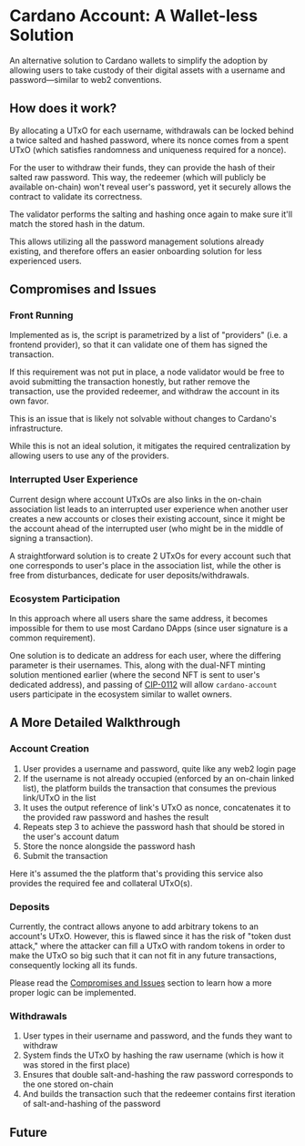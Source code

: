 # Cardano Account: A Wallet-less Solution

An alternative solution to Cardano wallets to simplify the adoption by allowing
users to take custody of their digital assets with a username and
password—similar to web2 conventions.

## How does it work?

By allocating a UTxO for each username, withdrawals can be locked behind a
twice salted and hashed password, where its nonce comes from a spent UTxO (which
satisfies randomness and uniqueness required for a nonce).

For the user to withdraw their funds, they can provide the hash of their salted
raw password. This way, the redeemer (which will publicly be available on-chain)
won't reveal user's password, yet it securely allows the contract to validate
its correctness.

The validator performs the salting and hashing once again to make sure it'll
match the stored hash in the datum.

This allows utilizing all the password management solutions already existing,
and therefore offers an easier onboarding solution for less experienced users.

## Compromises and Issues

### Front Running

Implemented as is, the script is parametrized by a list of "providers" (i.e. a
frontend provider), so that it can validate one of them has signed the
transaction.

If this requirement was not put in place, a node validator would be free to
avoid submitting the transaction honestly, but rather remove the transaction,
use the provided redeemer, and withdraw the account in its own favor.

This is an issue that is likely not solvable without changes to Cardano's
infrastructure.

While this is not an ideal solution, it mitigates the required centralization by
allowing users to use any of the providers.

### Interrupted User Experience

Current design where account UTxOs are also links in the on-chain association
list leads to an interrupted user experience when another user creates a new
accounts or closes their existing account, since it might be the account ahead
of the interrupted user (who might be in the middle of signing a transaction).

A straightforward solution is to create 2 UTxOs for every account such that one
corresponds to user's place in the association list, while the other is free
from disturbances, dedicate for user deposits/withdrawals.

### Ecosystem Participation

In this approach where all users share the same address, it becomes impossible
for them to use most Cardano DApps (since user signature is a common
requirement).

One solution is to dedicate an address for each user, where the differing
parameter is their usernames. This, along with the dual-NFT minting solution
mentioned earlier (where the second NFT is sent to user's dedicated address),
and passing of [CIP-0112]() will allow `cardano-account` users participate in
the ecosystem similar to wallet owners.

## A More Detailed Walkthrough

### Account Creation

1. User provides a username and password, quite like any web2 login page
2. If the username is not already occupied (enforced by an on-chain linked
   list), the platform builds the transaction that consumes the previous
   link/UTxO in the list
3. It uses the output reference of link's UTxO as nonce, concatenates it to the
   provided raw password and hashes the result
4. Repeats step 3 to achieve the password hash that should be stored in the
   user's account datum
5. Store the nonce alongside the password hash
6. Submit the transaction

Here it's assumed the the platform that's providing this service also provides
the required fee and collateral UTxO(s).

### Deposits

Currently, the contract allows anyone to add arbitrary tokens to an account's
UTxO. However, this is flawed since it has the risk of "token dust attack,"
where the attacker can fill a UTxO with random tokens in order to make the UTxO
so big such that it can not fit in any future transactions, consequently locking
all its funds.

Please read the [Compromises and Issues](#compromises-and-issues) section to
learn how a more proper logic can be implemented.

### Withdrawals

1. User types in their username and password, and the funds they want to
   withdraw
2. System finds the UTxO by hashing the raw username (which is how it was stored
   in the first place)
3. Ensures that double salt-and-hashing the raw password corresponds to the one
   stored on-chain
4. And builds the transaction such that the redeemer contains first iteration of
   salt-and-hashing of the password

## Future

